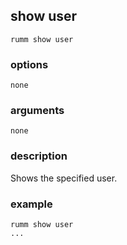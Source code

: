 ## show user

```
rumm show user 
```

### options

```
none
```

### arguments

```
none
```

### description
Shows the specified user.

### example

```
rumm show user
...
```